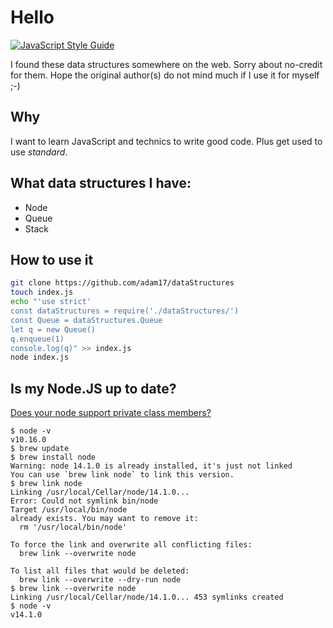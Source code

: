 # Hello

[![JavaScript Style Guide](https://img.shields.io/badge/code_style-standard-brightgreen.svg)](https://standardjs.com)

I found these data structures somewhere on the web. Sorry about no-credit for them.
Hope the original author(s) do not mind much if I use it for myself ;-)

## Why

I want to learn JavaScript and technics to write good code. Plus get used to use *standard*.

## What data structures I have:

- Node
- Queue
- Stack

## How to use it

```sh
git clone https://github.com/adam17/dataStructures
touch index.js
echo "'use strict'
const dataStructures = require('./dataStructures/')
const Queue = dataStructures.Queue
let q = new Queue()
q.enqueue(1)
console.log(q)" >> index.js
node index.js
```

## Is my Node.JS up to date?

[Does your node support private class members?](https://node.green/#ESNEXT-candidate--stage-3--instance-class-fields-private-instance-class-fields-initializers)

```
$ node -v
v10.16.0
$ brew update
$ brew install node
Warning: node 14.1.0 is already installed, it's just not linked
You can use `brew link node` to link this version.
$ brew link node
Linking /usr/local/Cellar/node/14.1.0... 
Error: Could not symlink bin/node
Target /usr/local/bin/node
already exists. You may want to remove it:
  rm '/usr/local/bin/node'

To force the link and overwrite all conflicting files:
  brew link --overwrite node

To list all files that would be deleted:
  brew link --overwrite --dry-run node
$ brew link --overwrite node
Linking /usr/local/Cellar/node/14.1.0... 453 symlinks created
$ node -v
v14.1.0
```

